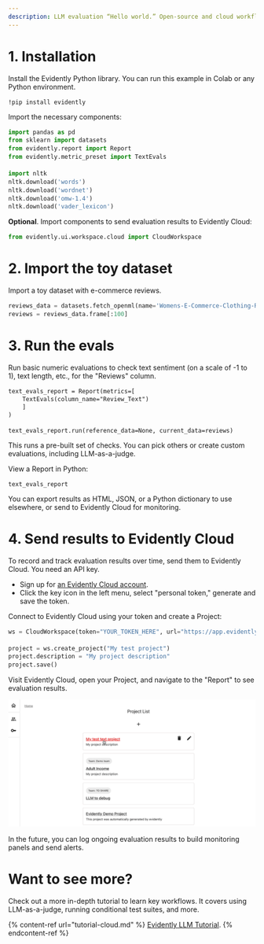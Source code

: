 ```yaml
---
description: LLM evaluation “Hello world.” Open-source and cloud workflow.
---
```


# 1. Installation

Install the Evidently Python library. You can run this example in Colab or any Python environment.

```
!pip install evidently
```

Import the necessary components:

```python
import pandas as pd
from sklearn import datasets
from evidently.report import Report
from evidently.metric_preset import TextEvals

import nltk
nltk.download('words')
nltk.download('wordnet')
nltk.download('omw-1.4')
nltk.download('vader_lexicon')
```

**Optional**. Import components to send evaluation results to Evidently Cloud:

```python
from evidently.ui.workspace.cloud import CloudWorkspace
```

# 2. Import the toy dataset 

Import a toy dataset with e-commerce reviews. 

```python
reviews_data = datasets.fetch_openml(name='Womens-E-Commerce-Clothing-Reviews', version=2, as_frame='auto')
reviews = reviews_data.frame[:100]
```
# 3. Run the evals

Run basic numeric evaluations to check text sentiment (on a scale of -1 to 1), text length, etc., for the "Reviews" column.

```
text_evals_report = Report(metrics=[
    TextEvals(column_name="Review_Text")
    ]
)

text_evals_report.run(reference_data=None, current_data=reviews)
```

This runs a pre-built set of checks. You can pick others or create custom evaluations, including LLM-as-a-judge.

View a Report in Python:

```
text_evals_report
```

You can export results as HTML, JSON, or a Python dictionary to use elsewhere, or send to Evidently Cloud for monitoring.

# 4. Send results to Evidently Cloud 

To record and track evaluation results over time, send them to Evidently Cloud. You need an API key.
* Sign up for [an Evidently Cloud account](https://app.evidently.cloud/signup).
* Click the key icon in the left menu, select "personal token," generate and save the token.

Connect to Evidently Cloud using your token and create a Project:

```python
ws = CloudWorkspace(token="YOUR_TOKEN_HERE", url="https://app.evidently.cloud")

project = ws.create_project("My test project")
project.description = "My project description"
project.save()
```

Visit Evidently Cloud, open your Project, and navigate to the "Report" to see evaluation results.

![](../.gitbook/assets/cloud/toy_text_report_preview.gif)

In the future, you can log ongoing evaluation results to build monitoring panels and send alerts.

# Want to see more?

Check out a more in-depth tutorial to learn key workflows. It covers using LLM-as-a-judge, running conditional test suites, and more.

{% content-ref url="tutorial-cloud.md" %}
[Evidently LLM Tutorial](tutorial-llm.md). 
{% endcontent-ref %}
